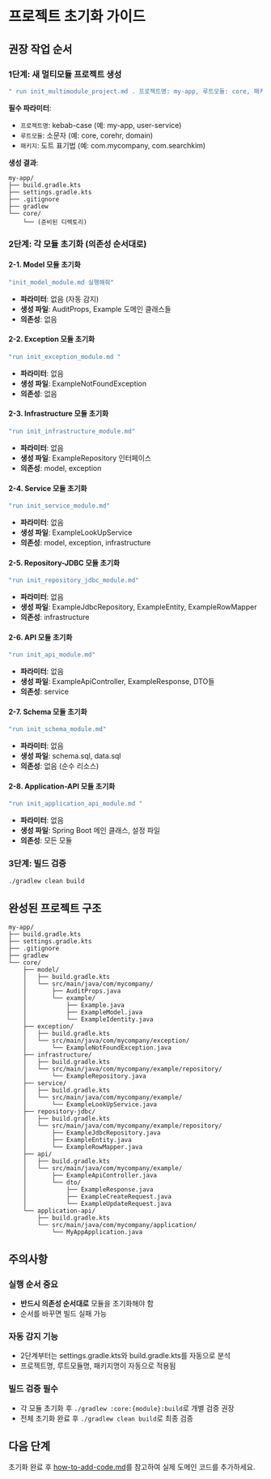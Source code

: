 # 프로젝트 초기화 가이드

## 권장 작업 순서

### 1단계: 새 멀티모듈 프로젝트 생성
```bash
" run init_multimodule_project.md . 프로젝트명: my-app, 루트모듈: core, 패키지: com.mycompany"
```

**필수 파라미터**:
- `프로젝트명`: kebab-case (예: my-app, user-service)
- `루트모듈`: 소문자 (예: core, corehr, domain)
- `패키지`: 도트 표기법 (예: com.mycompany, com.searchkim)

**생성 결과**:
```
my-app/
├── build.gradle.kts
├── settings.gradle.kts
├── .gitignore
├── gradlew
└── core/
    └── (준비된 디렉토리)
```

### 2단계: 각 모듈 초기화 (의존성 순서대로)

#### 2-1. Model 모듈 초기화
```bash
"init_model_module.md 실행해줘"
```
- **파라미터**: 없음 (자동 감지)
- **생성 파일**: AuditProps, Example 도메인 클래스들
- **의존성**: 없음

#### 2-2. Exception 모듈 초기화
```bash
"run init_exception_module.md "
```
- **파라미터**: 없음
- **생성 파일**: ExampleNotFoundException
- **의존성**: 없음

#### 2-3. Infrastructure 모듈 초기화
```bash
"run init_infrastructure_module.md"
```
- **파라미터**: 없음
- **생성 파일**: ExampleRepository 인터페이스
- **의존성**: model, exception

#### 2-4. Service 모듈 초기화
```bash
"run init_service_module.md"
```
- **파라미터**: 없음
- **생성 파일**: ExampleLookUpService
- **의존성**: model, exception, infrastructure

#### 2-5. Repository-JDBC 모듈 초기화
```bash
"run init_repository_jdbc_module.md"
```
- **파라미터**: 없음
- **생성 파일**: ExampleJdbcRepository, ExampleEntity, ExampleRowMapper
- **의존성**: infrastructure

#### 2-6. API 모듈 초기화
```bash
"run init_api_module.md"
```
- **파라미터**: 없음
- **생성 파일**: ExampleApiController, ExampleResponse, DTO들
- **의존성**: service

#### 2-7. Schema 모듈 초기화
```bash
"run init_schema_module.md"
```
- **파라미터**: 없음
- **생성 파일**: schema.sql, data.sql
- **의존성**: 없음 (순수 리소스)

#### 2-8. Application-API 모듈 초기화
```bash
"run init_application_api_module.md "
```
- **파라미터**: 없음
- **생성 파일**: Spring Boot 메인 클래스, 설정 파일
- **의존성**: 모든 모듈

### 3단계: 빌드 검증
```bash
./gradlew clean build
```

## 완성된 프로젝트 구조

```
my-app/
├── build.gradle.kts
├── settings.gradle.kts
├── .gitignore
├── gradlew
└── core/
    ├── model/
    │   ├── build.gradle.kts
    │   └── src/main/java/com/mycompany/
    │       ├── AuditProps.java
    │       └── example/
    │           ├── Example.java
    │           ├── ExampleModel.java
    │           └── ExampleIdentity.java
    ├── exception/
    │   ├── build.gradle.kts
    │   └── src/main/java/com/mycompany/exception/
    │       └── ExampleNotFoundException.java
    ├── infrastructure/
    │   ├── build.gradle.kts
    │   └── src/main/java/com/mycompany/example/repository/
    │       └── ExampleRepository.java
    ├── service/
    │   ├── build.gradle.kts
    │   └── src/main/java/com/mycompany/example/
    │       └── ExampleLookUpService.java
    ├── repository-jdbc/
    │   ├── build.gradle.kts
    │   └── src/main/java/com/mycompany/example/repository/
    │       ├── ExampleJdbcRepository.java
    │       ├── ExampleEntity.java
    │       └── ExampleRowMapper.java
    ├── api/
    │   ├── build.gradle.kts
    │   └── src/main/java/com/mycompany/example/
    │       ├── ExampleApiController.java
    │       └── dto/
    │           ├── ExampleResponse.java
    │           ├── ExampleCreateRequest.java
    │           └── ExampleUpdateRequest.java
    └── application-api/
        ├── build.gradle.kts
        └── src/main/java/com/mycompany/application/
            └── MyAppApplication.java
```

## 주의사항

### 실행 순서 중요
- **반드시 의존성 순서대로** 모듈을 초기화해야 함
- 순서를 바꾸면 빌드 실패 가능

### 자동 감지 기능
- 2단계부터는 settings.gradle.kts와 build.gradle.kts를 자동으로 분석
- 프로젝트명, 루트모듈명, 패키지명이 자동으로 적용됨

### 빌드 검증 필수
- 각 모듈 초기화 후 `./gradlew :core:{module}:build`로 개별 검증 권장
- 전체 초기화 완료 후 `./gradlew clean build`로 최종 검증

## 다음 단계
초기화 완료 후 [how-to-add-code.md](how-to-add-code.md)를 참고하여 실제 도메인 코드를 추가하세요.